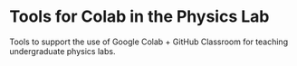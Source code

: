 # Tools for Colab in the Physics Lab

Tools to support the use of Google Colab + GitHub Classroom for teaching undergraduate physics labs.